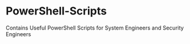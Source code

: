 # PowerShell-Scripts
Contains Useful PowerShell Scripts for System Engineers and Security Engineers
